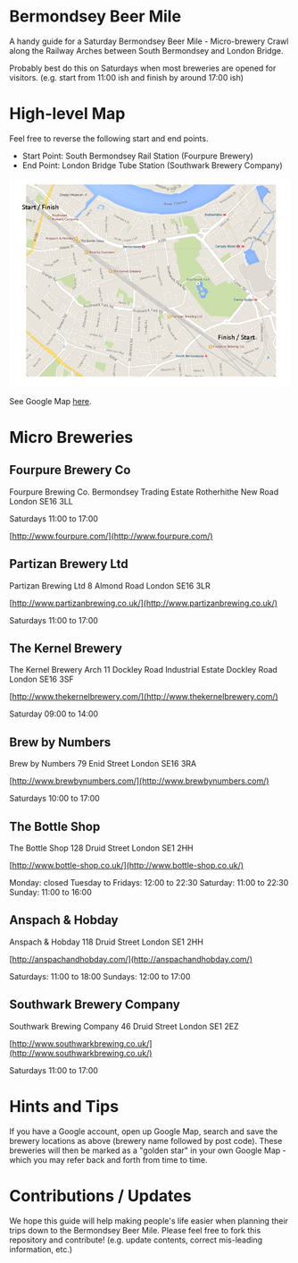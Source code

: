 # Bermondsey Beer Mile

A handy guide for a Saturday Bermondsey Beer Mile - Micro-brewery Crawl along the Railway Arches between South Bermondsey and London Bridge.

Probably best do this on Saturdays when most breweries are opened for visitors. (e.g. start from 11:00 ish and finish by around 17:00 ish)

# High-level Map

Feel free to reverse the following start and end points.

- Start Point: South Bermondsey Rail Station (Fourpure Brewery)
- End Point: London Bridge Tube Station (Southwark Brewery Company)

![map_1.png](./images/map_1.png)

See Google Map [here](https://www.google.co.uk/maps/@51.4948945,-0.0719654,15z).

# Micro Breweries

## Fourpure Brewery Co 

Fourpure Brewing Co.
Bermondsey Trading Estate
Rotherhithe New Road
London SE16 3LL

Saturdays 11:00 to 17:00

[http://www.fourpure.com/](http://www.fourpure.com/)

## Partizan Brewery Ltd 

Partizan Brewing Ltd
8 Almond Road
London SE16 3LR

[http://www.partizanbrewing.co.uk/](http://www.partizanbrewing.co.uk/)

Saturdays 11:00 to 17:00

## The Kernel Brewery

The Kernel Brewery
Arch 11
Dockley Road Industrial Estate
Dockley Road
London SE16 3SF

[http://www.thekernelbrewery.com/](http://www.thekernelbrewery.com/)

Saturday 09:00 to 14:00

## Brew by Numbers

Brew by Numbers
79 Enid Street
London SE16 3RA

[http://www.brewbynumbers.com/](http://www.brewbynumbers.com/)

Saturdays 10:00 to 17:00 

## The Bottle Shop

The Bottle Shop
128 Druid Street
London SE1 2HH

[http://www.bottle-shop.co.uk/](http://www.bottle-shop.co.uk/)

Monday: closed
Tuesday to Fridays: 12:00 to 22:30
Saturday: 11:00 to 22:30
Sunday: 11:00 to 16:00

## Anspach & Hobday

Anspach & Hobday
118 Druid Street
London SE1 2HH

[http://anspachandhobday.com/](http://anspachandhobday.com/)

Saturdays: 11:00 to 18:00
Sundays: 12:00 to 17:00

## Southwark Brewery Company

Southwark Brewing Company
46 Druid Street
London SE1 2EZ

[http://www.southwarkbrewing.co.uk/](http://www.southwarkbrewing.co.uk/)

Saturdays 11:00 to 17:00 

# Hints and Tips

If you have a Google account, open up Google Map, search and save the brewery locations as above (brewery name followed by post code). These breweries will then be marked as a "golden star" in your own Google Map - which you may refer back and forth from time to time.

# Contributions / Updates

We hope this guide will help making people's life easier when planning their trips down to the Bermondsey Beer Mile. Please feel free to fork this repository and contribute! (e.g. update contents, correct mis-leading information, etc.)
